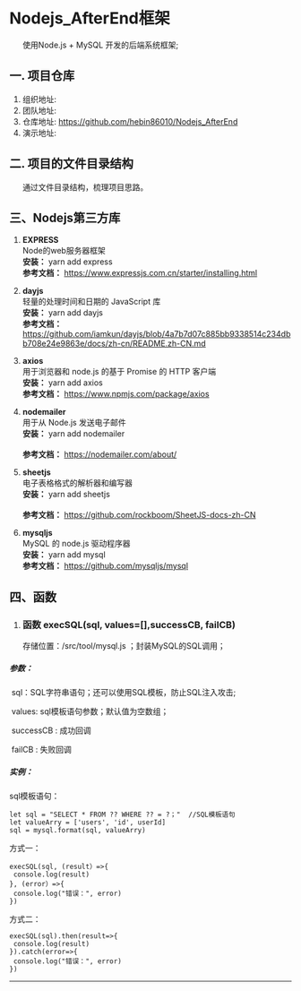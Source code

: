 
# Nodejs_AfterEnd框架
&nbsp;&nbsp;&nbsp;&nbsp;&nbsp;&nbsp;使用Node.js + MySQL 开发的后端系统框架;
## 一. 项目仓库
1. 组织地址: 
2. 团队地址: 
3. 仓库地址: https://github.com/hebin86010/Nodejs_AfterEnd
4. 演示地址: 
## 二. 项目的文件目录结构
&nbsp;&nbsp;&nbsp;&nbsp;&nbsp;&nbsp;通过文件目录结构，梳理项目思路。
## 三、Nodejs第三方库
1.  **EXPRESS** <br/>
      	Node的web服务器框架   
      	 **安装：**      yarn add express    
      	**参考文档：**  https://www.expressjs.com.cn/starter/installing.html 
   
2.  **dayjs** <br/>
            轻量的处理时间和日期的 JavaScript 库
       <br/> **安装：** yarn add dayjs
          <br/> **参考文档：** https://github.com/iamkun/dayjs/blob/4a7b7d07c885bb9338514c234dbb708e24e9863e/docs/zh-cn/README.zh-CN.md
   
3.  **axios** <br/>
      	用于浏览器和 node.js 的基于 Promise 的 HTTP 客户端
       <br/> **安装：** yarn add axios	
	 <br/> **参考文档：** https://www.npmjs.com/package/axios

4. **nodemailer** <br/>
           用于从 Node.js 发送电子邮件
       <br/> **安装：** yarn add nodemailer	
	 <br/> **参考文档：** https://nodemailer.com/about/
				
5.  **sheetjs**  <br/>
      	电子表格格式的解析器和编写器
       <br/> **安装：** yarn add sheetjs	
	 <br/> **参考文档：** https://github.com/rockboom/SheetJS-docs-zh-CN
   
6.  **mysqljs**  <br/>
      	MySQL 的 node.js 驱动程序器
       <br/> **安装：** yarn add mysql	
	 <br/> **参考文档：** https://github.com/mysqljs/mysql
   
	
## 四、函数

  1. <h3> 函数 execSQL(sql, values=[],successCB, failCB)  </h3>
  		 存储位置：/src/tool/mysql.js ；封装MySQL的SQL调用；
<h5>参数：</h5>

   ​			sql：SQL字符串语句；还可以使用SQL模板，防止SQL注入攻击;

   ​			values: sql模板语句参数；默认值为空数组；

   ​			successCB : 成功回调

   ​			failCB : 失败回调
 <h5>实例：</h5>

   sql模板语句：

   ```
   let sql = "SELECT * FROM ?? WHERE ?? = ?；"  //SQL模板语句
   let valueArry = ['users', 'id', userId]
   sql = mysql.format(sql, valueArry)
   ```


   方式一：

   ```
   execSQL(sql, (result）=>{
   	console.log(result)
   }, (error）=>{
   	console.log("错误：", error)
   })
   ```
   方式二：

   ```
   execSQL(sql).then(result=>{
   	console.log(result)
   }).catch(error=>{
   	console.log("错误：", error)
   }) 
```
---

